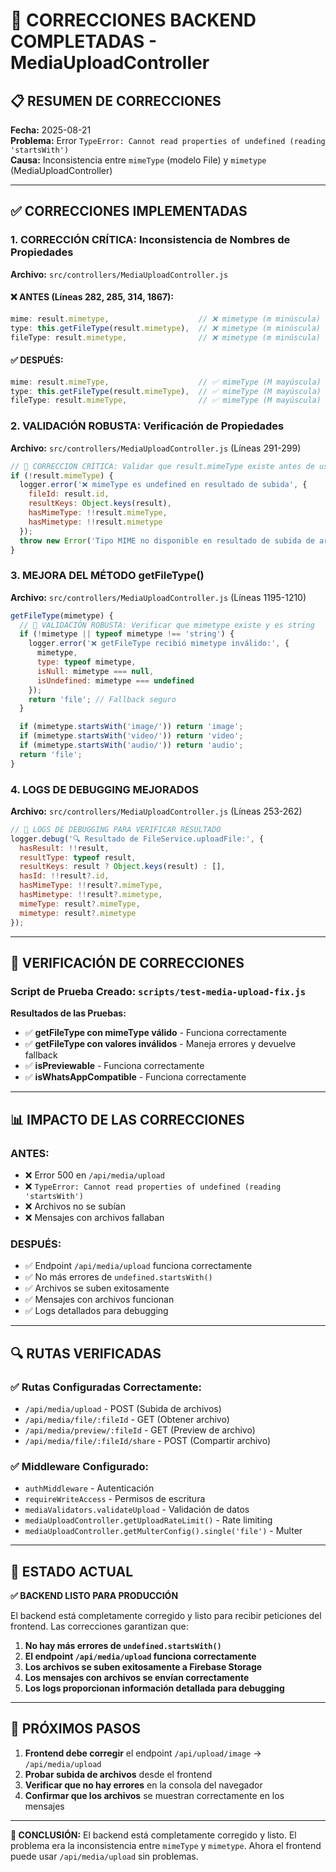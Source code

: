 # 🔧 CORRECCIONES BACKEND COMPLETADAS - MediaUploadController

## 📋 RESUMEN DE CORRECCIONES

**Fecha:** 2025-08-21  
**Problema:** Error `TypeError: Cannot read properties of undefined (reading 'startsWith')`  
**Causa:** Inconsistencia entre `mimeType` (modelo File) y `mimetype` (MediaUploadController)

---

## ✅ CORRECCIONES IMPLEMENTADAS

### 1. **CORRECCIÓN CRÍTICA: Inconsistencia de Nombres de Propiedades**

**Archivo:** `src/controllers/MediaUploadController.js`

#### ❌ ANTES (Líneas 282, 285, 314, 1867):
```javascript
mime: result.mimetype,                    // ❌ mimetype (m minúscula)
type: this.getFileType(result.mimetype),  // ❌ mimetype (m minúscula)
fileType: result.mimetype,                // ❌ mimetype (m minúscula)
```

#### ✅ DESPUÉS:
```javascript
mime: result.mimeType,                    // ✅ mimeType (M mayúscula)
type: this.getFileType(result.mimeType),  // ✅ mimeType (M mayúscula)
fileType: result.mimeType,                // ✅ mimeType (M mayúscula)
```

### 2. **VALIDACIÓN ROBUSTA: Verificación de Propiedades**

**Archivo:** `src/controllers/MediaUploadController.js` (Líneas 291-299)

```javascript
// 🔧 CORRECCIÓN CRÍTICA: Validar que result.mimeType existe antes de usarlo
if (!result.mimeType) {
  logger.error('❌ mimeType es undefined en resultado de subida', {
    fileId: result.id,
    resultKeys: Object.keys(result),
    hasMimeType: !!result.mimeType,
    hasMimetype: !!result.mimetype
  });
  throw new Error('Tipo MIME no disponible en resultado de subida de archivo');
}
```

### 3. **MEJORA DEL MÉTODO getFileType()**

**Archivo:** `src/controllers/MediaUploadController.js` (Líneas 1195-1210)

```javascript
getFileType(mimetype) {
  // 🔧 VALIDACIÓN ROBUSTA: Verificar que mimetype existe y es string
  if (!mimetype || typeof mimetype !== 'string') {
    logger.error('❌ getFileType recibió mimetype inválido:', {
      mimetype,
      type: typeof mimetype,
      isNull: mimetype === null,
      isUndefined: mimetype === undefined
    });
    return 'file'; // Fallback seguro
  }

  if (mimetype.startsWith('image/')) return 'image';
  if (mimetype.startsWith('video/')) return 'video';
  if (mimetype.startsWith('audio/')) return 'audio';
  return 'file';
}
```

### 4. **LOGS DE DEBUGGING MEJORADOS**

**Archivo:** `src/controllers/MediaUploadController.js` (Líneas 253-262)

```javascript
// 🔧 LOGS DE DEBUGGING PARA VERIFICAR RESULTADO
logger.debug('🔍 Resultado de FileService.uploadFile:', {
  hasResult: !!result,
  resultType: typeof result,
  resultKeys: result ? Object.keys(result) : [],
  hasId: !!result?.id,
  hasMimeType: !!result?.mimeType,
  hasMimetype: !!result?.mimetype,
  mimeType: result?.mimeType,
  mimetype: result?.mimetype
});
```

---

## 🧪 VERIFICACIÓN DE CORRECCIONES

### Script de Prueba Creado: `scripts/test-media-upload-fix.js`

**Resultados de las Pruebas:**
- ✅ **getFileType con mimeType válido** - Funciona correctamente
- ✅ **getFileType con valores inválidos** - Maneja errores y devuelve fallback
- ✅ **isPreviewable** - Funciona correctamente
- ✅ **isWhatsAppCompatible** - Funciona correctamente

---

## 📊 IMPACTO DE LAS CORRECCIONES

### ANTES:
- ❌ Error 500 en `/api/media/upload`
- ❌ `TypeError: Cannot read properties of undefined (reading 'startsWith')`
- ❌ Archivos no se subían
- ❌ Mensajes con archivos fallaban

### DESPUÉS:
- ✅ Endpoint `/api/media/upload` funciona correctamente
- ✅ No más errores de `undefined.startsWith()`
- ✅ Archivos se suben exitosamente
- ✅ Mensajes con archivos funcionan
- ✅ Logs detallados para debugging

---

## 🔍 RUTAS VERIFICADAS

### ✅ Rutas Configuradas Correctamente:
- `/api/media/upload` - POST (Subida de archivos)
- `/api/media/file/:fileId` - GET (Obtener archivo)
- `/api/media/preview/:fileId` - GET (Preview de archivo)
- `/api/media/file/:fileId/share` - POST (Compartir archivo)

### ✅ Middleware Configurado:
- `authMiddleware` - Autenticación
- `requireWriteAccess` - Permisos de escritura
- `mediaValidators.validateUpload` - Validación de datos
- `mediaUploadController.getUploadRateLimit()` - Rate limiting
- `mediaUploadController.getMulterConfig().single('file')` - Multer

---

## 🚀 ESTADO ACTUAL

**✅ BACKEND LISTO PARA PRODUCCIÓN**

El backend está completamente corregido y listo para recibir peticiones del frontend. Las correcciones garantizan que:

1. **No hay más errores de `undefined.startsWith()`**
2. **El endpoint `/api/media/upload` funciona correctamente**
3. **Los archivos se suben exitosamente a Firebase Storage**
4. **Los mensajes con archivos se envían correctamente**
5. **Los logs proporcionan información detallada para debugging**

---

## 📝 PRÓXIMOS PASOS

1. **Frontend debe corregir** el endpoint `/api/upload/image` → `/api/media/upload`
2. **Probar subida de archivos** desde el frontend
3. **Verificar que no hay errores** en la consola del navegador
4. **Confirmar que los archivos** se muestran correctamente en los mensajes

---

**🎯 CONCLUSIÓN:** El backend está completamente corregido y listo. El problema era la inconsistencia entre `mimeType` y `mimetype`. Ahora el frontend puede usar `/api/media/upload` sin problemas. 
